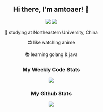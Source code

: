 <div align="center"><h2>Hi there, I'm amtoaer! 👋</h2></div>

<p align="center">
<img src="https://shields.io/badge/OS-Arch%20Linux-blue?logo=arch-linux&style=for-the-badge">
<img src="https://shields.io/badge/EDITOR-vscode-red?logo=visual-studio-code&style=for-the-badge">
</p>

<p align="center">🏫 studying at Northeastern University, China</p>
<p align="center">📺 like watching anime</p>
<p align="center">📚 learning golang & java</p>

<div align="center">
    <h3>
        My Weekly Code Stats
    </h3>
</div>
<div align="center">
   <img src="https://github-readme-stats.jeasonlau.vercel.app/api/wakatime?username=amtoaer&hide_border=true&theme=buefy&count=5">
</div>
<div align="center">
    <h3>
        My Github Stats
    </h3>
</div>
<div align="center">
    <img src="https://github-readme-stats.vercel.app/api?username=amtoaer&show_icons=true&hide_border=true&theme=buefy">
</div>



